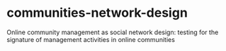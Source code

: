 # communities-network-design
Online community management as social network design: testing for the signature of management activities in online communities
